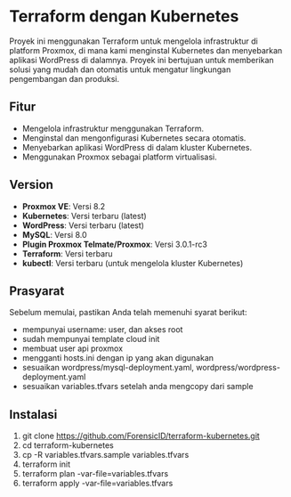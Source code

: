 # Terraform dengan Kubernetes

Proyek ini menggunakan Terraform untuk mengelola infrastruktur di platform Proxmox, di mana kami menginstal Kubernetes dan menyebarkan aplikasi WordPress di dalamnya. Proyek ini bertujuan untuk memberikan solusi yang mudah dan otomatis untuk mengatur lingkungan pengembangan dan produksi.

## Fitur

- Mengelola infrastruktur menggunakan Terraform.
- Menginstal dan mengonfigurasi Kubernetes secara otomatis.
- Menyebarkan aplikasi WordPress di dalam kluster Kubernetes.
- Menggunakan Proxmox sebagai platform virtualisasi.

## Version

- **Proxmox VE**: Versi 8.2
- **Kubernetes**: Versi terbaru (latest)
- **WordPress**: Versi terbaru (latest)
- **MySQL**: Versi 8.0
- **Plugin Proxmox Telmate/Proxmox**: Versi 3.0.1-rc3
- **Terraform**: Versi terbaru
- **kubectl**: Versi terbaru (untuk mengelola kluster Kubernetes)

## Prasyarat

Sebelum memulai, pastikan Anda telah memenuhi syarat berikut:

- mempunyai username: user, dan akses root
- sudah mempunyai template cloud init
- membuat user api proxmox
- mengganti hosts.ini dengan ip yang akan digunakan
- sesuaikan wordpress/mysql-deployment.yaml, wordpress/wordpress-deployment.yaml
- sesuaikan variables.tfvars setelah anda mengcopy dari sample

## Instalasi
1. git clone https://github.com/ForensicID/terraform-kubernetes.git
2. cd terraform-kubernetes
3. cp -R variables.tfvars.sample variables.tfvars
4. terraform init
5. terraform plan -var-file=variables.tfvars
6. terraform apply -var-file=variables.tfvars
